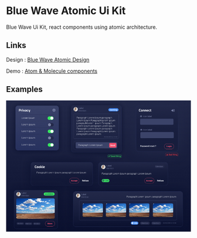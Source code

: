 # Blue Wave Atomic Ui Kit

Blue Wave Ui Kit, react components using atomic architecture.

## Links

Design : [Blue Wave Atomic Design](https://www.figma.com/file/RH3KdfahyoMKOoZr7Vbunh/Atomic?node-id=0%3A1&t=Q5PfnHSRDMXn2Ffh-1)

Demo :  [Atom & Molecule components](https://geo-tp.github.io/Atomic-Design-Blue-Wave-Ui-Kit)

## Examples

![](presentation1.png)


